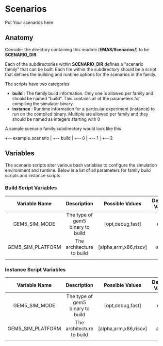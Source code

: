 # Scenarios 
Put Your scenarios here 

## Anatomy 
Consider the directory containing this readme (**EMAS/Scenarios/**) to be **SCENARIO_DIR**

Each of the subdirectories within **SCENARIO_DIR** defines a "scenario family" that can be built. Each file within the subdirectory should be a script that defines the building and runtime options for the scenarios in the family. 

The scripts have two categories 
- **build** : The family build information. Only one is allowed per family and should be named "build". This contains all of the parameters for compiling the simulator binary. 
- **instance** : Runtime information for a particular experiment (instance) to run on the compiled binary. Multiple are allowed per family and they should be named as integers starting with 0

A sample scenario family subdirectory would look like this 

+-- example_scenario
|   +-- build
|   +-- 0
|   +-- 1 
|   +-- 2

## Variables 
The scenario scripts alter various bash variables to configure the simulation environment and runtime. Below is a list of all parameters for family build scripts and instance scripts 

### Build Script Variables
|   **Variable Name**   | **Description** | **Possible Values** | **Default Value** |
|:-----------------:|:-----------:|:---------------:|:-------------:|
|   GEM5_SIM_MODE   |  The type of gem5 binary to build      |     [opt,debug,fast]            |        opt       |
| GEM5_SIM_PLATFORM |       The architecture to build      |         [alpha,arm,x86,riscv]        |       arm       |
|                   |             |                 |               |

### Instance Script Variables
|   **Variable Name**   | **Description** | **Possible Values** | **Default Value** |
|:-----------------:|:-----------:|:---------------:|:-------------:|
|   GEM5_SIM_MODE   |  The type of gem5 binary to build      |     [opt,debug,fast]            |        opt       |
| GEM5_SIM_PLATFORM |       The architecture to build      |         [alpha,arm,x86,riscv]        |       arm       |
|                   |             |                 |               |